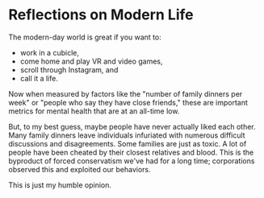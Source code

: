 # Reflections on Modern Life

The modern-day world is great if you want to:

- work in a cubicle,
- come home and play VR and video games,
- scroll through Instagram, and
- call it a life.

Now when measured by factors like the "number of family dinners per week" or "people who say they have close friends," these are important metrics for mental health that are at an all-time low.

But, to my best guess, maybe people have never actually liked each other. Many family dinners leave individuals infuriated with numerous difficult discussions and disagreements. Some families are just as toxic. A lot of people have been cheated by their closest relatives and blood. This is the byproduct of forced conservatism we've had for a long time; corporations observed this and exploited our behaviors.

This is just my humble opinion.
